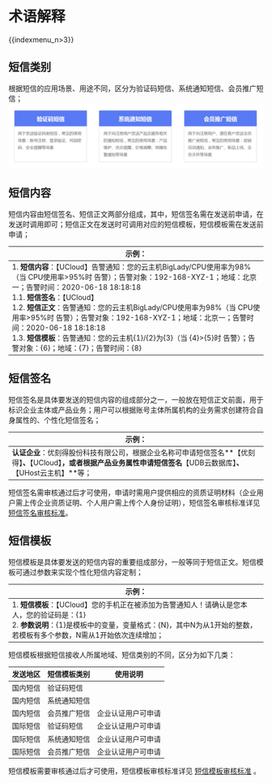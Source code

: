 # 术语解释

{{indexmenu_n>3}}

## 短信类别

根据短信的应用场景、用途不同，区分为验证码短信、系统通知短信、会员推广短信；
![](../images/guide/短信服务usms_短信类别_190513.png)

## 短信内容

短信内容由短信签名、短信正文两部分组成，其中，短信签名需在发送前申请，在发送时调用即可；短信正文在发送时可调用对应的短信模板，短信模板需在发送前申请；

| 示例：                                                       |
| ------------------------------------------------------------ |
| 1. **短信内容**：【UCloud】告警通知：您的云主机BigLady/CPU使用率为98%（当 CPU使用率>95%时 告警）；告警对象：192-168-XYZ-1；地域：北京一；告警时间：2020-06-18 18:18:18<br>1.1. **短信签名**：【UCloud】<br>1.2. **短信正文**：告警通知：您的云主机BigLady/CPU使用率为98%（当 CPU使用率>95%时 告警）；告警对象：192-168-XYZ-1；地域：北京一；告警时间：2020-06-18 18:18:18<br>1.3. **短信模板**：告警通知：您的云主机{1}/{2}为{3}（当 {4}>{5}时 告警）；告警对象：{6}；地域：{7}；告警时间：{8} |



## 短信签名

短信签名是具体要发送的短信内容的组成部分之一，一般放在短信正文前面，用于标识企业主体或产品业务；用户可以根据账号主体所属机构的业务需求创建符合自身属性的、个性化短信签名；

| 示例：                                                                                                     |
| ------------------------------------------------------------------------------------------------------- |
| **认证企业**：优刻得股份科技有限公司，根据企业名称可申请短信签名**【优刻得】**、**【UCloud】**，或者根据产品业务属性申请短信签名**【UDB云数据库】**、**【UHost云主机】**等； |

短信签名需审核通过后才可使用，申请时需用户提供相应的资质证明材料（企业用户需上传企业资质证明、个人用户需上传个人身份证明），短信签名审核标准详见
[短信签名审核标准](/management_monitor/usms/introduction/2005/2103)。



## 短信模板

短信模板是具体要发送的短信内容的重要组成部分，一般等同于短信正文。短信模板可通过参数来实现个性化短信内容定制；

| 示例：                                                       |
| ------------------------------------------------------------ |
| 1. **短信模板**：【UCloud】您的手机正在被添加为告警通知人！请确认是您本人，您的验证码是：{1} <br>2. **参数说明**：{1}是模板中的变量，变量格式：{N}，其中N为从1开始的整数，若模板有多个参数，N需从1开始依次连续增加； |

短信模板根据短信接收人所属地域、短信类别的不同，区分为如下几类：

| 发送地区 | 短信模板类别 | **使用说明**  |
| ---- | ------ | --------- |
| 国内短信 | 验证码短信  |           |
| 国内短信 | 系统通知短信 |           |
| 国内短信 | 会员推广短信 | 企业认证用户可申请 |
| 国际短信 | 验证码短信  | 企业认证用户可申请 |
| 国际短信 | 系统通知短信 | 企业认证用户可申请 |
| 国际短信 | 会员推广短信 | 企业认证用户可申请 |

短信模板需要审核通过后才可使用，短信模板审核标准详见
[短信模板审核标准](/management_monitor/usms/introduction/2005/2105) 。